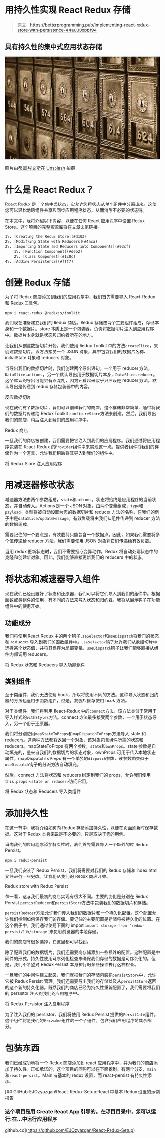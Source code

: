 # 用持久性实现 React Redux 存储

> 原文：<https://betterprogramming.pub/implementing-react-redux-store-with-persistence-44a030bbbf94>

## 具有持久性的集中式应用状态存储

![](img/8ac1cce912f6aefb9c497251967bbfca.png)

照片由[蒂姆·埃文斯](https://unsplash.com/@tjevans?utm_source=unsplash&utm_medium=referral&utm_content=creditCopyText)在 [Unsplash](https://unsplash.com/s/photos/save?utm_source=unsplash&utm_medium=referral&utm_content=creditCopyText) 拍摄

# 什么是 React Redux？

React Redux 是一个集中式状态，它允许您将状态从单个组件中分离出来。这使您可以轻松地跨组件共享和同步应用程序状态，从而消除不必要的状态链。

在本文中，我将介绍以下内容，以便在任何 React 应用程序中设置 Redux Store。这个项目的完整资源库将在文章末尾链接。

```
1\. [Creating the Redux Store](#d103)
2\. [Modifying State with Reducers](#4aca)
3\. [Importing State and Reducers into Components](#93cf)
    1\. [Function Component](#deb2)
    2\. [Class Component](#1c0c)
4\. [Adding Persistence](#fff7)
```

# 创建 Redux 存储

为了将 Redux 商店添加到我们的应用程序中，我们首先需要导入 React-Redux 和 Redux 工具包。

```
npm i react-redux @reduxjs/toolkit
```

我们现在准备建立我们的 Redux 商店。Redux 存储由两个主要组件组成，存储本身和一个数据片。store 本质上是一个包装器，负责将数据切片注入到应用程序中。数据片本身就是状态和归约者所在的地方。

让我们从创建数据切片开始。我们使用 Redux Toolkit 中的方法`createSlice`，来创建数据切片。该方法接受一个 JSON 对象，其中包含我们的数据片名称、initialState 对象和 reducers 对象。

当导出我们的数据切片时，我们创建两个导出语句。一个用于 reducer 方法，`DataSlice.actions`，另一个默认导出用于数据切片本身，`DataSlice.reducer`。这个默认的导出可能会有点混乱，因为它看起来似乎只应该是 reducer 方法。默认导出是传递到 redux 存储包装器中的内容。

反应数据切片

现在我们有了数据切片，我们可以创建我们的商店。这个存储非常简单，通过将我们的数据片传递给 Redux Toolkit `configureStore`方法来创建。然后，我们导出我们的商店，稍后注入到我们的应用程序中。

Redux 商店

一旦我们的商店被创建，我们需要把它注入到我们的应用程序。我们通过将应用程序包装在 React-Redux 的`Provider`组件中来实现这一点。提供者组件将我们的存储作为一个道具，允许我们稍后将其导入到我们的组件中。

将 Redux Store 注入应用程序

# 用减速器修改状态

减速器方法由两个参数组成，`state`和`actions`。状态将始终是应用程序的当前状态，并自动传入。Actions 是一个 JSON 对象，由两个变量组成，`type`和`payload`。类型将被自动设置为您的数据切片和 reducer 方法的名称，在我们的例子中是`dataSlice/updateMessage`。有效负载将由我们从组件传递到 reducer 方法的数据组成。

需要记住的一个要点是，有效载荷只能包含一个数据点。因此，如果我们需要将多个值传递给 reducer 方法，我们需要使用 JSON 对象将它们传递给有效负载。

当用 redux 更新状态时，我们不需要担心变异动作。Redux 将自动处理状态中的克隆和创建新对象。因此，我们能够直接更新我们的 reducers 中的状态。

# 将状态和减速器导入组件

现在我们已经设置好了状态和还原器，我们可以将它们导入到我们的组件中。根据函数或类组件的使用，有不同的方法来导入状态和归约器。我将从展示钩子在功能组件中的使用开始。

## 功能成分

我们将使用 React Redux 中的两个钩子`useSelector`和`useDispatch`将我们的状态和 reducers 导入到我们的函数组件中。`useSelector`钩子允许我们从数据切片中选择某个状态值，并将其保存为局部变量。`useDispatch`钩子让我们能够直接从组件内部调用 reducers。

将 Redux 状态和 Reducers 导入功能组件

## 类别组件

至于类组件，我们无法使用 hook，所以将使用不同的方法。这种导入状态和归约器的方法也适用于函数组件，但是，我强烈推荐使用 hook 方法。

对于类组件，我们将利用 React-Redux 中的`connect`方法。该方法类似于常用于导入样式的`withStyles`方法。connect 方法最多接受两个参数，一个用于状态导入，另一个用于还原器。

我们将分别使用`mapStateToProps`和`mapDispatchToProps`方法导入 state 和 reducers。这两种方法都将返回一个对象，该对象包含组件所需的状态和 reducers。mapStateToProps 有两个参数，`state`和`ownProps`。state 参数是自动填充的，是来自我们的数据切片的状态对象，ownProps 可用于传入本地状态属性。mapDispatchToProps 有一个单独的`dispatch`参数，该参数由类似于`useDispatch`钩子的分派方法自动填充。

然后，connect 方法将状态和 reducers 绑定到我们的 props，允许我们使用`this.props.<state or reducer>`访问它们。

将 Redux 状态和 Reducers 导入类组件

# 添加持久性

在这一节中，我将介绍如何向 Redux 存储添加持久性，以便在页面刷新时保存数据。这对于 Redux 本身来说是不必要的，只是取决于您的用例。

当向我们的应用程序添加持久性时，我们首先需要导入一个额外的库 Redux Persist。

```
npm i redux-persist
```

一旦我们安装了 Redux Persist，我们将需要对我们的 Redux 存储和 index.html 文件进行一些更改。让我们从我们的 Redux 商店开始。

Redux store with Redux Persist

乍一看，这与我们最初的商店实现有很大不同。主要的变化是分别在 Redux Persist `persistReducer`和`persistStore`方法中包装我们的数据切片和存储。

`persistReducer`方法允许我们传入我们的数据片和一个持久化配置。这个配置允许我们控制如何保存我们的存储。要记住的主要配置是存储将被持久化的位置。在这个例子中，我们通过使用下面的 import `import storage from ‘redux-persist/lib/storage'`来使用浏览器的本地存储。

我们的商店有很多选择，在这里都可以找到。

除了配置我们的数据切片，我们还需要向存储添加一些额外的配置。这种配置是中间件的形式。持久性使用可序列化检查来确保我们存储的数据是可序列化的。但是，我们不希望对 Redux Persist 本身执行的某些操作执行这种检查。

一旦我们的中间件建立起来，我们就把我们的存储包装在`persistStore`中，允许它被 Redux Persist 管理。我们还需要导出我们的存储以及从`persistStore`返回的这个新的持久化器。既然我们的商店已经为持久性重新配置了，我们需要将我们的 persistor 注入到我们的应用程序中。

将 Redux Persistor 注入应用程序

为了注入我们的 persistor，我们将使用 Redux Persist 提供的`PersitGate`组件。这个组件将是我们的`Provider`组件的一个子组件，包含我们应用程序的其余部分。

# 包装东西

我们已经成功地将一个 Redux 商店添加到 react 应用程序中，并为我们的商店添加了持久性。正如承诺的，这个项目的回购可以在下面找到。有两个分支，`main`和`react-persist`。Main 有基本的 redux 设置，而 react-persist 有持久性添加。

[](https://github.com/EJOzyazgan/React-Redux-Setup) [## GitHub-EJOzyazgan/React-Redux-Setup:React 中基本 Redux 设置的示例报告

### 这个项目是用 Create React App 引导的。在项目目录中，您可以运行:在…中运行应用程序

github.co](https://github.com/EJOzyazgan/React-Redux-Setup)